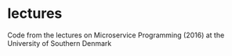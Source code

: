 # lectures
Code from the lectures on Microservice Programming (2016) at the University of Southern Denmark
